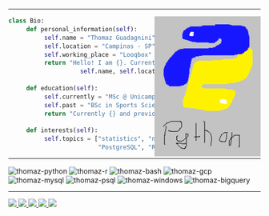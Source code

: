 
---

<img src="https://github.com/ThomazGR/ThomazGR/blob/main/python.png"
     alt="python_hand_made"
     style="margin-top:0px;"
     height="280px"
     align="right" />

```python
class Bio:
     def personal_information(self):
          self.name = "Thomaz Guadagnini"
          self.location = "Campinas - SP"
          self.working_place = "Looqbox"
          return "Hello! I am {}. Currently located in {} and working at {}".format(
                    self.name, self.location, self.working_place)
     
     def education(self):
          self.currently = "MSc @ Unicamp"
          self.past = "BSc in Sports Sciences @ Unicamp"
          return "Currently {} and previously {}".format(self.currently, self.past)
     
     def interests(self):
          self.topics = ["statistics", "nafld", "SQL", "Big Query", "GCP",
                         "PostgreSQL", "R lang", "Python", "bioinformatics"]
```
---
<div style="display: inline_block";>
     <img align="center" alt="thomaz-python" src="https://img.shields.io/badge/Python-14354C?style=for-the-badge&logo=python&logoColor=white">
     <img align="center" alt="thomaz-r" src="https://img.shields.io/badge/R-276DC3?style=for-the-badge&logo=r&logoColor=white">
     <img align="center" alt="thomaz-bash" src="https://img.shields.io/badge/Shell_Script-121011?style=for-the-badge&logo=gnu-bash&logoColor=white">
     <img align="center" alt="thomaz-gcp" src="https://img.shields.io/badge/Google_Cloud-4285F4?style=for-the-badge&logo=google-cloud&logoColor=white">
     <img align="center" alt="thomaz-mysql" src="https://img.shields.io/badge/MySQL-00000F?style=for-the-badge&logo=mysql&logoColor=white">
     <img align="center" alt="thomaz-psql" src="https://img.shields.io/badge/PostgreSQL-316192?style=for-the-badge&logo=postgresql&logoColor=white">
     <img align="center" alt="thomaz-windows" src="https://img.shields.io/badge/Windows-0078D6?style=for-the-badge&logo=windows&logoColor=white">
     <img align="center" alt="thomaz-bigquery" src="https://img.shields.io/badge/Ubuntu-E95420?style=for-the-badge&logo=ubuntu&logoColor=white">
</div>

---

<div>
     <a href="mailto:ramalheira@protonmail.com" target="_blank"> <img src="https://img.shields.io/badge/ProtonMail-8B89CC?style=for-the-badge&logo=protonmail&logoColor=white" target="_blank"> </a>
     <a href="mailto:thomaz@vivaldi.net" target="_blank"> <img src="https://img.shields.io/badge/Gmail-D14836?style=for-the-badge&logo=gmail&logoColor=white" target="_blank"> </a>
     <a href="https://twitter.com/oddie1x" target="_blank"> <img src="https://img.shields.io/badge/Twitter-1DA1F2?style=for-the-badge&logo=twitter&logoColor=white" target="_blank"> </a>
     <a href="https://www.linkedin.com/in/thomazgr/" target="_blank"> <img src="https://img.shields.io/badge/LinkedIn-0077B5?style=for-the-badge&logo=linkedin&logoColor=white" target="_blank"> </a>
     <a href="https://github.com/ThomazGR" target="_blank"> <img src="https://img.shields.io/badge/GitHub-100000?style=for-the-badge&logo=github&logoColor=white" target="_blank"> </a>
</div>
